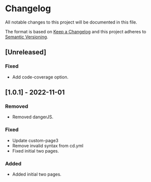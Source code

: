 # Changelog

All notable changes to this project will be documented in this file.

The format is based on [Keep a Changelog](http://keepachangelog.com/en/1.0.0/)
and this project adheres to [Semantic Versioning](http://semver.org/spec/v2.0.0.html).

## [Unreleased]

### Fixed

- Add code-coverage option.

## [1.0.1] - 2022-11-01

### Removed

- Removed dangerJS.

### Fixed

- Update custom-page3
- Remove invalid syntax from cd.yml
- Fixed initial two pages.

### Added

- Added initial two pages.
